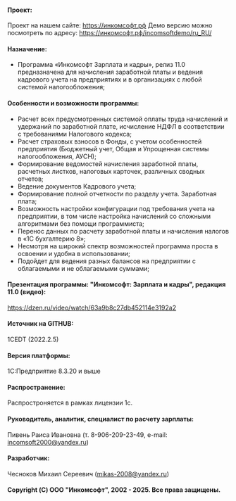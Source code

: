 #### Проект:
Проект на нашем сайте: https://инкомсофт.рф
Демо версию можно посмотреть по адресу: https://инкомсофт.рф/incomsoftdemo/ru_RU/
#### Назначение: 
* Программа  «Инкомсофт Зарплата и кадры», релиз 11.0 предназначена для начисления заработной платы и ведения кадрового учета на предприятиях и в организациях с любой системой налогообложения;
#### Особенности и возможности программы:
* Расчет всех предусмотренных системой оплаты труда начислений и удержаний по заработной плате, исчисление  НДФЛ в соответствии с требованиями Налогового кодекса; 
* Расчет страховых взносов в Фонды, с учетом особенностей предприятия (Бюджетный учет, Общая  и Упрощенная системы налогообложения, АУСН); 
* Формирование ведомостей начисления заработной платы, расчетных листков, налоговых карточек, различных сводных отчетов; 
* Ведение документов Кадрового учета;
* Формирование полной отчетности по разделу учета. Заработная плата; 
* Возможность настройки конфигурации под требования учета на предприятии, в том числе настройка начислений со сложными алгоритмами без помощи программиста;	
* Перенос данных по расчету заработной платы и начисления налогов в «1С бухгалтерию 8»;
* Несмотря на широкий спектр возможностей программа проста в освоении и удобна в использовании;
* Подойдет для ведения разных балансов на предприятии с облагаемыми и не облагаемыми суммами;
#### Презентация программы: "Инкомсофт: Зарплата и кадры", редакция 11.0 (видео):
https://dzen.ru/video/watch/63a9b8c27db452114e3192a2
#### Источник на GITHUB: 
1CEDT (2022.2.5) 
#### Версия платформы: 
1С:Предприятие 8.3.20 и выше
#### Распространение: 
Распростроняется в рамках лицензии 1с. 
#### Руководитель, аналитик, специалист по расчету зарплаты: 
Пивень Раиса Ивановна (т. 8-906-209-23-49, e-mail: incomsoft2000@yandex.ru) 
#### Разработчик: 
Чесноков Михаил Сереевич (mikas-2008@yandex.ru) 
#### Copyright (С) ООО "Инкомсофт", 2002 - 2025. Все права защищены. 
